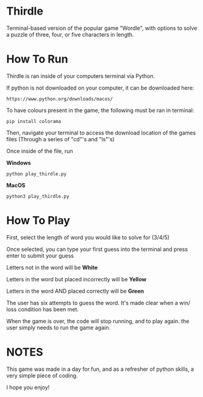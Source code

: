 # Thirdle
Terminal-based version of the popular game "Wordle", with options to solve a puzzle of three, four, or five characters in length.

# **How To Run**
Thirdle is ran inside of your computers terminal via Python.

If python is not downloaded on your computer, it can be downloaded here:

    https://www.python.org/downloads/macos/

To have colours present in the game, the following must be ran in terminal:

    pip install colorama

Then, navigate your terminal to access the download location of the games files
(Through a series of "cd"'s and "ls"'s)

Once inside of the file, run

**Windows**

    python play_thirdle.py

**MacOS**

    python3 play_thirdle.py

# **How To Play**
First, select the length of word you would like to solve for (3/4/5)

Once selected, you can type your first guess into the terminal and press enter to submit your guess

Letters not in the word will be **White**

Letters in the word but placed incorrectly will be **Yellow**

Letters in the word AND placed correctly will be **Green**

The user has six attempts to guess the word. It's made clear when a win/ loss condition has been met.

When the game is over, the code will stop running, and to play again. the user simply needs to run the game again.

# **NOTES**

This game was made in a day for fun, and as a refresher of python skills, a very simple piece of coding.

I hope you enjoy!
